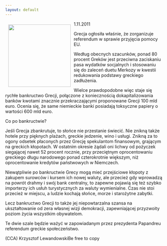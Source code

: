 ```yaml
---
layout: default
---
```

<p><img src="{{site.baseurl}}\articles\pictures\465.grecjaview.jpg" align="left" style="margin: 10px 10px" width="200"><!--86-->
1.11.2011</p><p>Grecja ogłosiła właśnie, że zorganizuje referendum w sprawie przyjęcia pomocy EU.</p><p>Według obecnych szacunków, ponad 80 procent Greków jest przeciwna zaciskaniu pasa wydatków socjalnych i stosowaniu się do zaleceń duetu Merkozy w kwestii redukowania podstawy greckiego zadłużenia.</p><p>Wielce prawdopodobne więc staje się rychłe bankructwo Grecji, połączone z koniecznością dokapitalizowania banków kwotami znacznie przekraczającymi proponowane Grecji 100 mld euro. Ocenia się, że same niemieckie banki posiadają toksyczne papiery o wartości 600 mld euro.</p><p>Co po bankructwie?</p><p>Jeśli Grecja zbankrutuje, to słońce nie przestanie świecić. Nie znikną także hotele przy pięknych plażach, greckie jedzenie, wino i usługi. Znikną za to ogony odsetek płaconych przez Grecję spekulantom finansowym, grającym na greckich kłopotach. W ostatnim okresie żądali oni lichwy od pożyczek siegającej nawet 52 procent rocznie, przy przeciętnym oprocentowaniu greckiego długu narodowego ponad czterokrotnie większym, niż oprocentowanie kredytów państwowych w Niemczech.</p><p>Niewątpliwie po bankructwie Grecy mogą mieć przejściowe kłopoty z zakupem surowców i kursem ich nowej waluty, ale przecież gdy wprowadzą na powrót drahmy i swój bank centralny, to zapewne pojawią się też szybko importerzy ich usłuh turystycznych za waluty wymienialne. Czas nie stoi przecież w miejscu, a ludzie kochają słońce, morze i starożytne zabytki.</p><p>Lecz bankructwo Grecji to także jej niepowtarzalna szansa na ukształtowanie od zera własnej wizji demokracji, zapewniającej przyzwoity poziom życia wszystkim obywatelom.</p><p>Te dwie szale będzie ważyć w zapowiadanym przez prezydenta Papandreu referendum greckie społeczeństwo.</p><p>(CCA) Krzysztof LewandowskiBe free to copy</p><p></p>